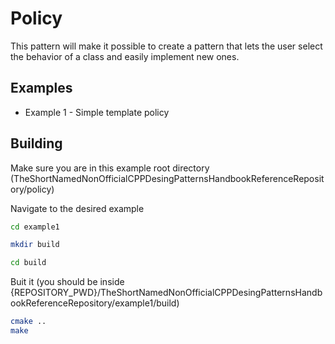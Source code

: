 # Policy

This pattern will make it possible to create a pattern that lets the user select the behavior of a class and easily implement new ones.

## Examples

 - Example 1 - Simple template policy

## Building

Make sure you are in this example root directory (TheShortNamedNonOfficialCPPDesingPatternsHandbookReferenceRepository/policy)

Navigate to the desired example

```bash
cd example1

mkdir build

cd build
```

Buit it (you should be inside {REPOSITORY_PWD}/TheShortNamedNonOfficialCPPDesingPatternsHandbookReferenceRepository/example1/build)

```bash
cmake ..
make
```